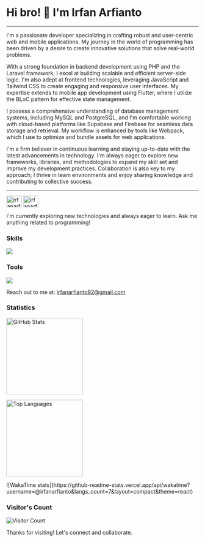 # Hi bro! 👋 I'm Irfan Arfianto

---

I'm a passionate developer specializing in crafting robust and user-centric web and mobile applications. My journey in the world of programming has been driven by a desire to create innovative solutions that solve real-world problems.

With a strong foundation in backend development using PHP and the Laravel framework, I excel at building scalable and efficient server-side logic. I'm also adept at frontend technologies, leveraging JavaScript and Tailwind CSS to create engaging and responsive user interfaces. My expertise extends to mobile app development using Flutter, where I utilize the BLoC pattern for effective state management.

I possess a comprehensive understanding of database management systems, including MySQL and PostgreSQL, and I'm comfortable working with cloud-based platforms like Supabase and Firebase for seamless data storage and retrieval. My workflow is enhanced by tools like Webpack, which I use to optimize and bundle assets for web applications.

I'm a firm believer in continuous learning and staying up-to-date with the latest advancements in technology. I'm always eager to explore new frameworks, libraries, and methodologies to expand my skill set and improve my development practices. Collaboration is also key to my approach; I thrive in team environments and enjoy sharing knowledge and contributing to collective success.

---

<p align="left">
  <a href="https://linkedin.com/in/irfanarfianto11" target="_blank"><img align="center" src="https://raw.githubusercontent.com/rahuldkjain/github-profile-readme-generator/master/src/images/icons/Social/linked-in-alt.svg" alt="irfanarfianto11" height="30" width="40" /></a>
  <a href="https://instagram.com/irfanarfiantoo" target="_blank"><img align="center" src="https://raw.githubusercontent.com/rahuldkjain/github-profile-readme-generator/master/src/images/icons/Social/instagram.svg" alt="irfanarfiantoo" height="30" width="40" /></a>
</p>

I'm currently exploring new technologies and always eager to learn. Ask me anything related to programming!

### Skills

<p align="left">
  <img src="https://skillicons.dev/icons?perline=12&i=php,laravel,javascript,flutter,webpack,tailwind,mysql,postgres,supabase,firebase" />
</p>

### Tools

<p align="left">
  <img src="https://skillicons.dev/icons?i=vscode,androidstudio,postman,git,npm,yarn,composer,github,netlify,vercel" />
</p>

Reach out to me at: [irfanarfianto92@gmail.com](mailto:irfanarfianto92@gmail.com)

### Statistics

<p align="left">
  <img src="https://github-readme-stats.vercel.app/api?username=irfanarfianto&show_icons=true&theme=radical" height="200" alt="GitHub Stats" />
</p>

<p align="left">
  <img src="https://github-readme-stats.vercel.app/api/top-langs/?username=irfanarfianto&layout=compact&theme=radical" height="200" alt="Top Languages" />
</p>

<p align="left">
  ![WakaTime stats](https://github-readme-stats.vercel.app/api/wakatime?username=@irfanarfianto&langs_count=7&layout=compact&theme=react)
</p>

### Visitor's Count

<p align="left">
  <img src="https://profile-counter.glitch.me/irfanarfianto/count.svg" alt="Visitor Count" />
</p>

Thanks for visiting! Let's connect and collaborate.
